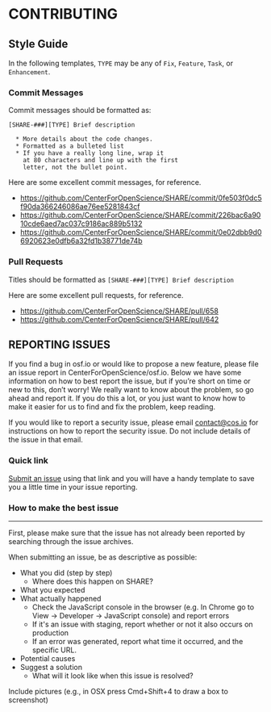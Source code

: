 # CONTRIBUTING

## Style Guide

In the following templates, `TYPE` may be any of `Fix`, `Feature`, `Task`, or `Enhancement`.

### Commit Messages

Commit messages should be formatted as:

```
[SHARE-###][TYPE] Brief description

  * More details about the code changes.
  * Formatted as a bulleted list
  * If you have a really long line, wrap it
    at 80 characters and line up with the first
    letter, not the bullet point.
```

Here are some excellent commit messages, for reference.
* https://github.com/CenterForOpenScience/SHARE/commit/0fe503f0dc5f90da366246086ae76ee5281843cf
* https://github.com/CenterForOpenScience/SHARE/commit/226bac6a9010cde6aed7ac037c9186ac889b5132
* https://github.com/CenterForOpenScience/SHARE/commit/0e02dbb9d06920623e0dfb6a32fd1b38771de74b

### Pull Requests

Titles should be formatted as `[SHARE-###][TYPE] Brief description`

Here are some excellent pull requests, for reference.
* https://github.com/CenterForOpenScience/SHARE/pull/658
* https://github.com/CenterForOpenScience/SHARE/pull/642


## REPORTING ISSUES

If you find a bug in osf.io or would like to propose a new feature, please file an issue report in CenterForOpenScience/osf.io. Below we have some information on how to best report the issue, but if you’re short on time or new to this, don’t worry! We really want to know about the problem, so go ahead and report it. If you do this a lot, or you just want to know how to make it easier for us to find and fix the problem, keep reading.

If you would like to report a security issue, please email contact@cos.io for instructions on how to report the security issue. Do not include details of the issue in that email.

### Quick link
[Submit an issue](https://github.com/CenterForOpenScience/SHARE/issues/new?body=Steps%0A-------%0A1.%20%0A%0AExpected%0A------------%0A%0AActual%0A--------%0A)
using that link and you will have a handy template to save you a little time in your issue reporting.

### How to make the best issue
--------------------------

First, please make sure that the issue has not already been reported by searching through the issue archives.

When submitting an issue, be as descriptive as possible:
* What you did (step by step)
    * Where does this happen on SHARE?
* What you expected
* What actually happened
    * Check the JavaScript console in the browser (e.g. In Chrome go to View → Developer → JavaScript console) and report errors
    * If it's an issue with staging, report whether or not it also occurs on production
    * If an error was generated, report what time it occurred, and the specific URL.
* Potential causes
* Suggest a solution
    * What will it look like when this issue is resolved?

Include pictures (e.g., in OSX press Cmd+Shift+4 to draw a box to screenshot)


